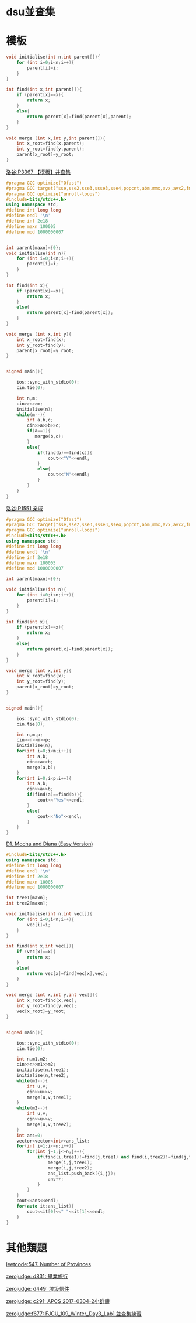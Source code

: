 dsu並查集
==

模板
==
```cpp
void initialise(int n,int parent[]){
    for (int i=0;i<n;i++){
        parent[i]=i;
    }
}

int find(int x,int parent[]){
    if (parent[x]==x){
        return x;
    }
    else{
        return parent[x]=find(parent[x],parent);
    }
}

void merge (int x,int y,int parent[]){
    int x_root=find(x,parent);
    int y_root=find(y,parent);
    parent[x_root]=y_root;   
}
```

[洛谷:P3367 【模板】并查集](https://www.luogu.com.cn/problem/P3367)
```cpp
#pragma GCC optimize("Ofast")
#pragma GCC target("sse,sse2,sse3,ssse3,sse4,popcnt,abm,mmx,avx,avx2,fma")
#pragma GCC optimize("unroll-loops")
#include<bits/stdc++.h>
using namespace std;
#define int long long
#define endl '\n'
#define inf 2e18
#define maxn 100005
#define mod 1000000007


int parent[maxn]={0};
void initialise(int n){
    for (int i=0;i<n;i++){
        parent[i]=i;
    }
}

int find(int x){
    if (parent[x]==x){
        return x;
    }
    else{
        return parent[x]=find(parent[x]);
    }
}

void merge (int x,int y){
    int x_root=find(x);
    int y_root=find(y);
    parent[x_root]=y_root;   
}


signed main(){

    ios::sync_with_stdio(0);
    cin.tie(0);

    int n,m;
    cin>>n>>m;
    initialise(n);
    while(m--){
        int a,b,c;
        cin>>a>>b>>c;
        if(a==1){
           merge(b,c);
        }
        else{
            if(find(b)==find(c)){
                cout<<"Y"<<endl;
            }
            else{
                cout<<"N"<<endl;
            }
        }
    }
}
```
[洛谷:P1551 亲戚](https://www.luogu.com.cn/problem/P1551)
```cpp
#pragma GCC optimize("Ofast")
#pragma GCC target("sse,sse2,sse3,ssse3,sse4,popcnt,abm,mmx,avx,avx2,fma")
#pragma GCC optimize("unroll-loops")
#include<bits/stdc++.h>
using namespace std;
#define int long long
#define endl '\n'
#define inf 2e18
#define maxn 100005
#define mod 1000000007

int parent[maxn]={0};

void initialise(int n){
    for (int i=0;i<n;i++){
        parent[i]=i;
    }
}

int find(int x){
    if (parent[x]==x){
        return x;
    }
    else{
        return parent[x]=find(parent[x]);
    }
}

void merge (int x,int y){
    int x_root=find(x);
    int y_root=find(y);
    parent[x_root]=y_root;   
}


signed main(){

    ios::sync_with_stdio(0);
    cin.tie(0);

    int n,m,p;
    cin>>n>>m>>p;
    initialise(n);
    for(int i=0;i<m;i++){
        int a,b;
        cin>>a>>b;
        merge(a,b);
    }
    for(int i=0;i<p;i++){
        int a,b;
        cin>>a>>b;
        if(find(a)==find(b)){
            cout<<"Yes"<<endl;
        }
        else{
            cout<<"No"<<endl;
        }
    }
}
```

[D1. Mocha and Diana (Easy Version)](https://codeforces.com/problemset/problem/1559/D1)
```cpp
#include<bits/stdc++.h>
using namespace std;
#define int long long
#define endl '\n'
#define inf 2e18
#define maxn 10005
#define mod 1000000007

int tree1[maxn];
int tree2[maxn];

void initialise(int n,int vec[]){
    for (int i=0;i<n;i++){
        vec[i]=i;
    }
}

int find(int x,int vec[]){
    if (vec[x]==x){
        return x;
    }
    else{
        return vec[x]=find(vec[x],vec);
    }
}

void merge (int x,int y,int vec[]){
    int x_root=find(x,vec);
    int y_root=find(y,vec);
    vec[x_root]=y_root;   
}


signed main(){

    ios::sync_with_stdio(0);
    cin.tie(0);

    int n,m1,m2;
    cin>>n>>m1>>m2;
    initialise(n,tree1);
    initialise(n,tree2);
    while(m1--){
        int u,v;
        cin>>u>>v;
        merge(u,v,tree1);    
    }
    while(m2--){
        int u,v;
        cin>>u>>v;
        merge(u,v,tree2);
    }
    int ans=0;
    vector<vector<int>>ans_list;
    for(int i=1;i<=n;i++){
        for(int j=1;j<=n;j++){
            if(find(i,tree1)!=find(j,tree1) and find(i,tree2)!=find(j,tree2)){
                merge(i,j,tree1);
                merge(i,j,tree2);
                ans_list.push_back({i,j});
                ans++;
            }
        }
    }
    cout<<ans<<endl;
    for(auto it:ans_list){
        cout<<it[0]<<" "<<it[1]<<endl;
    }
}
```
 

其他類題
===
[leetcode:547. Number of Provinces](https://leetcode.com/problems/number-of-provinces/)

[zerojudge: d831: 畢業旅行](https://zerojudge.tw/ShowProblem?problemid=d831)

[zerojudge: d449: 垃圾信件](https://zerojudge.tw/ShowProblem?problemid=d449)

[zerojudge: c291: APCS 2017-0304-2小群體](https://zerojudge.tw/ShowProblem?problemid=c291)

[zerojudge:f677: FJCU_109_Winter_Day3_Lab1 並查集練習](https://zerojudge.tw/ShowProblem?problemid=f677)
